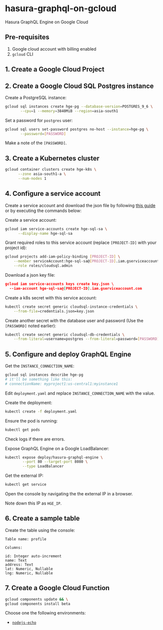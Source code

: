 # hasura-graphql-on-gcloud
Hasura GraphQL Engine on Google Cloud

## Pre-requisites

1. Google cloud account with billing enabled
2. `gcloud` CLI

## 1. Create a Google Cloud Project

## 2. Create a Google Cloud SQL Postgres instance

Create a PostgreSQL instance:

```bash
gcloud sql instances create hge-pg --database-version=POSTGRES_9_6 \
       --cpu=1 --memory=3840MiB --region=asia-south1
```

Set a password for `postgres` user:

```bash
gcloud sql users set-password postgres no-host --instance=hge-pg \
       --password=[PASSWORD]
```

Make a note of the `[PASSWORD]`.

## 3. Create a Kubernetes cluster

```bash
gcloud container clusters create hge-k8s \
      --zone asia-south1-a \
      --num-nodes 1
```

## 4. Configure a service account

Create a service account and download the json file by following [this
guide](https://cloud.google.com/sql/docs/postgres/connect-kubernetes-engine#2_create_a_service_account)
or by executing the commands below:

Create a service account:
```bash
gcloud iam service-accounts create hge-sql-sa \
      --display-name hge-sql-sa
```

Grant required roles to this service account (replace `[PROJECT-ID]` with your
project id):
```bash
gcloud projects add-iam-policy-binding [PROJECT-ID] \
    --member serviceAccount:hge-sql-sa@[PROJECT-ID].iam.gserviceaccount.com \
    --role roles/cloudsql.admin
```

Download a json key file:
```json
gcloud iam service-accounts keys create key.json \
  --iam-account hge-sql-sa@[PROJECT-ID].iam.gserviceaccount.com
```

Create a k8s secret with this service account:
```bash
kubectl create secret generic cloudsql-instance-credentials \
    --from-file=credentials.json=key.json
```

Create another secret with the database user and password
(Use the `[PASSWORD]` noted earlier):
```bash
kubectl create secret generic cloudsql-db-credentials \
    --from-literal=username=postgres --from-literal=password=[PASSWORD]
```

## 5. Configure and deploy GraphQL Engine

Get the `INSTANCE_CONNECTION_NAME`:
```bash
gcloud sql instances describe hge-pg
# it'll be something like this:
# connectionName: myproject1:us-central1:myinstance1
```

Edit `deployment.yaml` and replace `INSTANCE_CONNECTION_NAME` with the value.

Create the deployment:

```bash
kubectl create -f deployment.yaml
```

Ensure the pod is running:

```bash
kubectl get pods
```

Check logs if there are errors.

Expose GraphQL Engine on a Google LoadBalancer:

```bash
kubectl expose deploy/hasura-graphql-engine \
        --port 80 --target-port 8080 \
        --type LoadBalancer
```

Get the external IP:
```bash
kubectl get service
```

Open the console by navigating the the external IP in a browser.

Note down this IP as `HGE_IP`.

## 6. Create a sample table

Create the table using the console:

```
Table name: profile

Columns:

id: Integer auto-increment
name: Text
address: Text
lat: Numeric, Nullable
lng: Numeric, Nullable
```

## 7. Create a Google Cloud Function

```bash
gcloud components update && \
gcloud components install beta
```

Choose one the following environments:

- [`nodejs-echo`](cloudfunction/nodejs-echo)
